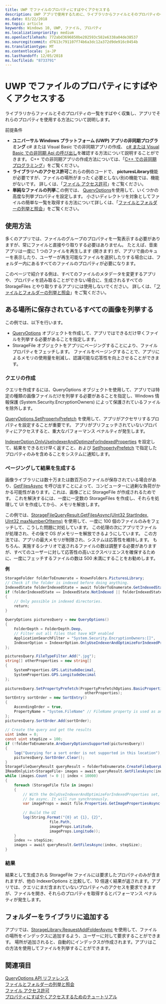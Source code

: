 ```yaml
---
title: UWP でファイルのプロパティにすばやくアクセスする
description: UWP アプリで使用するために、ライブラリからファイルとそのプロパティの一覧を効率的に収集します。
ms.date: 03/22/2018
ms.topic: article
keywords: Windows 10, UWP, ファイル, プロパティ
ms.localizationpriority: medium
ms.openlocfilehash: 772abd3696850be202593c582e6338a04de38537
ms.sourcegitcommit: d7613c791107f74b6a3dc12a372d9de916c0454b
ms.translationtype: MT
ms.contentlocale: ja-JP
ms.lasthandoff: 12/05/2018
ms.locfileid: "8733791"
---
```

# <a name="fast-access-to-file-properties-in-uwp"></a>UWP でファイルのプロパティにすばやくアクセスする 

ライブラリからファイルとそのプロパティの一覧をすばやく収集し、アプリでそれらのプロパティを使用する方法について説明します。  

前提条件 
- **ユニバーサル Windows プラットフォーム (UWP) アプリの非同期プログラミング** c# または Visual Basic での非同期アプリの作成、 [c# または Visual Basic での非同期 Api の呼び出し](https://docs.microsoft.com/windows/uwp/threading-async/call-asynchronous-apis-in-csharp-or-visual-basic)を確認する方法について説明することができます。     C++ での非同期アプリの作成方法については、「[C++ での非同期プログラミング](https://docs.microsoft.com/windows/uwp/threading-async/asynchronous-programming-in-cpp-universal-windows-platform-apps)」をご覧ください。 
- **ライブラリへのアクセス許可**これらの例のコードで、 **picturesLibrary**機能が必要ですが、ファイルの場所がまったく必要としない別の機能では、機能がないです。 詳しくは、「[ファイル アクセス許可](https://docs.microsoft.com/windows/uwp/files/file-access-permissions)」をご覧ください。 
- **単純なファイルの列挙**この例では、 [QueryOptions](https://docs.microsoft.com/uwp/api/Windows.Storage.Search.QueryOptions)を使用して、いくつかの高度な列挙プロパティを設定します。 小さいディレクトリを対象としてファイルの簡単な一覧を取得する方法について詳しくは、「[ファイルとフォルダーの列挙と照会](https://docs.microsoft.com/windows/uwp/files/quickstart-listing-files-and-folders)」をご覧ください。 

## <a name="usage"></a>使用方法  
多くのアプリでは、ファイルのグループのプロパティを一覧表示する必要がありますが、常にファイルと直接やり取りする必要はありません。 たとえば、音楽アプリは一度に 1 つのファイルを再生します (開きます) が、アプリで曲のキューを表示したり、ユーザーが再生可能なファイルを選択したりする場合には、フォルダー内にあるすべてのファイルのプロパティが必要になります。 

このページで紹介する例は、すべてのファイルのメタデータを変更するアプリや、プロパティを読み取ることができない場合に、生成されるすべての StorageFiles とやり取りするアプリには使用しないでください。 詳しくは、「[ファイルとフォルダーの列挙と照会](https://docs.microsoft.com/windows/uwp/files/quickstart-listing-files-and-folders)」をご覧ください。 

## <a name="enumerate-all-the-pictures-in-a-location"></a>ある場所に保存されているすべての画像を列挙する 
この例では、以下を行います。
-  [QueryOptions](https://docs.microsoft.com/uwp/api/Windows.Storage.Search.QueryOptions) オブジェクトを作成して、アプリではできるだけ早くファイルを列挙する必要があることを指定します。
-  StorageFile オブジェクトをアプリにページングすることにより、ファイル プロパティをフェッチします。 ファイルをページングすることで、アプリによるメモリの使用量を削減し、認識可能な応答性を向上させることができます。

### <a name="creating-the-query"></a>クエリの作成 
クエリを作成するには、QueryOptions オブジェクトを使用して、アプリでは特定の種類の画像ファイルだけを列挙する必要があることを指定し、Windows 情報保護 (System.Security.EncryptionOwners) によって保護されているファイルを除外します。 

[QueryOptions.SetPropertyPrefetch](https://docs.microsoft.com/uwp/api/windows.storage.search.queryoptions.setpropertyprefetch) を使用して、アプリがアクセサリするプロパティを設定することが重要です。 アプリがプリフェッチされていないプロパティにアクセスすると、重大なパフォーマンス ペナルティが発生します。

[IndexerOption.OnlyUseIndexerAndOptimzeForIndexedProperties](https://docs.microsoft.com/uwp/api/Windows.Storage.Search.IndexerOption) を設定して、結果をできるだけ早く返すこと、および [SetPropertyPrefetch](https://docs.microsoft.com/uwp/api/windows.storage.search.queryoptions.setpropertyprefetch) で指定したプロパティのみを含めることをシステムに通知します。 

### <a name="paging-in-the-results"></a>ページングして結果を生成する 
画像ライブラリには数十万または数百万のファイルが保存されている場合があり、[GetFilesAsync](https://docs.microsoft.com/uwp/api/windows.storage.search.storagefilequeryresult.getfilesasync) を呼び出すことによって、コンピューターに過剰な負荷がかかる可能性があります。これは、画像ごとに StorageFile が作成されるためです。 これを解決するには、一度に一定数の StorageFiles を作成し、それらを処理して UI を作成してから、メモリを解放します。 

この例では、[StorageFileQueryResult.GetFilesAsync(UInt32 StartIndex, UInt32 maxNumberOfItems)](https://docs.microsoft.com/uwp/api/windows.storage.search.storagefilequeryresult.getfilesasync) を使用して、一度に 100 個のファイルのみをフェッチして、こうした問題に対処しています。 この処理の次にアプリでファイルが処理され、その後で OS がメモリーを解放できるようにしています。 この方法では、アプリの最大メモリが制限され、システムは応答性を維持します。 もちろん、実施するシナリオで返されるファイルの数は調整する必要がありますが、すべてのユーザーに対して応答性の高いエクスペリエンスを確保するために、一度にフェッチするファイルの数は 500 未満にすることをお勧めします。


**例**  
```csharp
StorageFolder folderToEnumerate = KnownFolders.PicturesLibrary; 
// Check if the folder is indexed before doing anything. 
IndexedState folderIndexedState = await folderToEnumerate.GetIndexedStateAsync(); 
if (folderIndexedState == IndexedState.NotIndexed || folderIndexedState == IndexedState.Unknown) 
{ 
    // Only possible in indexed directories.  
    return; 
} 
 
QueryOptions picturesQuery = new QueryOptions() 
{ 
    FolderDepth = FolderDepth.Deep, 
    // Filter out all files that have WIP enabled
    ApplicationSearchFilter = "System.Security.EncryptionOwners:[]", 
    IndexerOption = IndexerOption.OnlyUseIndexerAndOptimizeForIndexedProperties 
}; 

picturesQuery.FileTypeFilter.Add(".jpg"); 
string[] otherProperties = new string[] 
{ 
    SystemProperties.GPS.LatitudeDecimal, 
    SystemProperties.GPS.LongitudeDecimal 
}; 
 
picturesQuery.SetPropertyPrefetch(PropertyPrefetchOptions.BasicProperties | PropertyPrefetchOptions.ImageProperties, 
                                    otherProperties); 
SortEntry sortOrder = new SortEntry() 
{ 
    AscendingOrder = true, 
    PropertyName = "System.FileName" // FileName property is used as an example. Any property can be used here.  
}; 
picturesQuery.SortOrder.Add(sortOrder); 
 
// Create the query and get the results 
uint index = 0; 
const uint stepSize = 100; 
if (!folderToEnumerate.AreQueryOptionsSupported(picturesQuery)) 
{ 
    log("Querying for a sort order is not supported in this location"); 
    picturesQuery.SortOrder.Clear(); 
} 
StorageFileQueryResult queryResult = folderToEnumerate.CreateFileQueryWithOptions(picturesQuery); 
IReadOnlyList<StorageFile> images = await queryResult.GetFilesAsync(index, stepSize); 
while (images.Count != 0 || index < 10000) 
{ 
    foreach (StorageFile file in images) 
    { 
        // With the OnlyUseIndexerAndOptimizeForIndexedProperties set, this won't  
        // be async. It will run synchronously. 
        var imageProps = await file.Properties.GetImagePropertiesAsync(); 
 
        // Build the UI 
        log(String.Format("{0} at {1}, {2}", 
                    file.Path, 
                    imageProps.Latitude, 
                    imageProps.Longitude)); 
    } 
    index += stepSize; 
    images = await queryResult.GetFilesAsync(index, stepSize); 
} 
```

### <a name="results"></a>結果 
結果として生成される StorageFile ファイルには要求したプロパティのみが含まれますが、他の IndexerOptions と比較して、10 倍速く結果が返されます。アプリでは、クエリにまだ含まれていないプロパティへのアクセスを要求できますが、ファイルを開き、それらのプロパティを取得するとパフォーマンス ペナルティが発生します。  

## <a name="adding-folders-to-libraries"></a>フォルダーをライブラリに追加する 
アプリでは、[StorageLibrary.RequestAddFolderAsync](https://docs.microsoft.com/uwp/api/Windows.Storage.StorageLibrary.RequestAddFolderAsync) を使用して、ファイルの場所をインデックスに追加するよう、ユーザーに対して要求することができます。 場所が追加されると、自動的にインデックスが作成されます。アプリはこの方法を使用してファイルを列挙することができます。
 
## <a name="see-also"></a>関連項目
[QueryOptions API リファレンス](https://docs.microsoft.com/uwp/api/windows.storage.search.queryoptions)  
[ファイルとフォルダーの列挙と照会](https://docs.microsoft.com/windows/uwp/files/quickstart-listing-files-and-folders)  
[ファイル アクセス許可](https://docs.microsoft.com/windows/uwp/files/file-access-permissions)  
[プロパティにすばやくアクセスするためのチュートリアル](https://blogs.msdn.microsoft.com/adamdwilson/2017/12/20/fast-file-enumeration-with-partially-initialized-storagefiles/)
 
 
